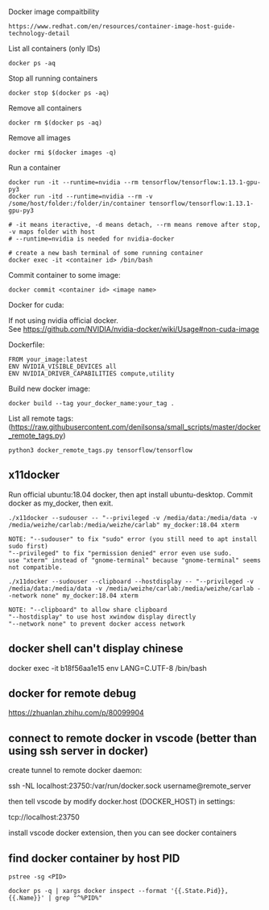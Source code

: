 Docker image compaitbility

    https://www.redhat.com/en/resources/container-image-host-guide-technology-detail



List all containers (only IDs)

    docker ps -aq

Stop all running containers

    docker stop $(docker ps -aq)

Remove all containers

    docker rm $(docker ps -aq)

Remove all images

    docker rmi $(docker images -q)

Run a container

    docker run -it --runtime=nvidia --rm tensorflow/tensorflow:1.13.1-gpu-py3
    docker run -itd --runtime=nvidia --rm -v /some/host/folder:/folder/in/container tensorflow/tensorflow:1.13.1-gpu-py3
    
    # -it means iteractive, -d means detach, --rm means remove after stop, -v maps folder with host
    # --runtime=nvidia is needed for nvidia-docker
    
    # create a new bash terminal of some running container
    docker exec -it <container id> /bin/bash

Commit container to some image:

    docker commit <container id> <image name> 

Docker for cuda:

If not using nvidia official docker.    
See https://github.com/NVIDIA/nvidia-docker/wiki/Usage#non-cuda-image    

Dockerfile:
    
    FROM your_image:latest
    ENV NVIDIA_VISIBLE_DEVICES all
    ENV NVIDIA_DRIVER_CAPABILITIES compute,utility

Build new docker image:

    docker build --tag your_docker_name:your_tag .
    
    
List all remote tags:
(https://raw.githubusercontent.com/denilsonsa/small_scripts/master/docker_remote_tags.py)

    python3 docker_remote_tags.py tensorflow/tensorflow
    

## x11docker

Run official ubuntu:18.04 docker, then apt install ubuntu-desktop. Commit docker as my_docker, then exit.

    ./x11docker --sudouser -- "--privileged -v /media/data:/media/data -v /media/weizhe/carlab:/media/weizhe/carlab" my_docker:18.04 xterm

    NOTE: "--sudouser" to fix "sudo" error (you still need to apt install sudo first)
    "--privileged" to fix "permission denied" error even use sudo.
    use "xterm" instead of "gnome-terminal" because "gnome-terminal" seems not compatible.

    ./x11docker --sudouser --clipboard --hostdisplay -- "--privileged -v /media/data:/media/data -v /media/weizhe/carlab:/media/weizhe/carlab --network none" my_docker:18.04 xterm
    
    NOTE: "--clipboard" to allow share clipboard
    "--hostdisplay" to use host xwindow display directly
    "--network none" to prevent docker access network


## docker shell can't display chinese

docker exec -it b18f56aa1e15 env LANG=C.UTF-8 /bin/bash 

## docker for remote debug

https://zhuanlan.zhihu.com/p/80099904

## connect to remote docker in vscode (better than using ssh server in docker)

create tunnel to remote docker daemon:

ssh -NL localhost:23750:/var/run/docker.sock username@remote_server

then tell vscode by modify docker.host (DOCKER_HOST) in settings:

tcp://localhost:23750

install vscode docker extension, then you can see docker containers


## find docker container by host PID

    pstree -sg <PID>

    docker ps -q | xargs docker inspect --format '{{.State.Pid}}, {{.Name}}' | grep "^%PID%"

